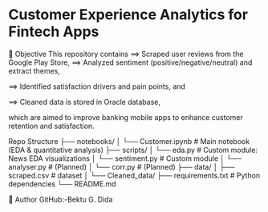 #  Customer Experience Analytics for Fintech Apps
🎯  Objective
This repository contains 
==> Scraped user reviews from the Google Play Store,
==> Analyzed sentiment (positive/negative/neutral) and extract themes,

==> Identified satisfaction drivers and pain points, and

==> Cleaned data is stored in Oracle database, 

which are aimed to improve banking mobile apps to enhance customer retention and satisfaction.


Repo Structure
├── notebooks/ 
│ └── Customer.ipynb # Main notebook (EDA & quantitative analysis) 
├── scripts/
│ └── eda.py # Custom module: News EDA visualizations 
│ └── sentiment.py # Custom module
│ └── analyser.py # (Planned) 
│ └── corr.py # (Planned) 
├── data/ │ ├── scraped.csv # dataset 
│ └── Cleaned_data/
├── requirements.txt # Python dependencies 
└── README.md

👤 Author GitHub:-Bektu G. Dida